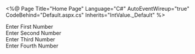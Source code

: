 ﻿<%@ Page Title="Home Page" Language="C#"  AutoEventWireup="true" CodeBehind="Default.aspx.cs" Inherits="IntValue._Default" %>

<!DOCTYPE html PUBLIC "-//W3C//DTD XHTML 1.0 Transitional//EN"
"http://www.w3.org/TR/xhtml1/DTD/xhtml1-transitional.dtd">
<html xmlns="http://www.w3.org/1999/xhtml">
<head runat="server">
<title></title></head>
<body>
<form id="form1" runat="server"><div>
<asp:Label ID="label1" runat="server">Enter First Number</asp:Label>
<asp:TextBox ID="textBox1" runat="server"></asp:TextBox><br />
<asp:Label ID="label2" runat="server">Enter Second Number</asp:Label>
<asp:TextBox ID="textBox2" runat="server"></asp:TextBox><br />
<asp:Label ID="label3" runat="server">Enter Third Number</asp:Label>
<asp:TextBox ID="textBox3" runat="server"></asp:TextBox><br />
<asp:Label ID="label4" runat="server">Enter Fourth Number</asp:Label>
<asp:TextBox ID="textBox4" runat="server"></asp:TextBox>
<br /><br />
<asp:Button ID="submit" runat="server" Text="Calculate"
onclick="submitButton_Click"/>
<br /><br />
<asp:Label ID="result" runat="server"></asp:Label>
</div></form></body>
</html>

